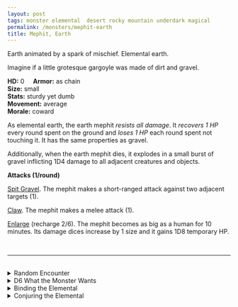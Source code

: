 ```yaml
---
layout: post
tags: monster elemental  desert rocky mountain underdark magical
permalink: /monsters/mephit-earth
title: Mephit, Earth
---
```


Earth animated by a spark of mischief. Elemental earth.

Imagine if a little grotesque gargoyle was made of dirt and gravel.

**HD:** 0  &nbsp; &nbsp;  **Armor:** as chain <br>
**Size:** small <br>
**Stats:** sturdy yet dumb <br>
**Movement:** average <br>
**Morale:** coward <br>

As elemental earth, the earth mephit *resists all damage*. It *recovers 1 HP* every round spent on the ground and *loses 1 HP* each round spent not touching it. It has the same properties as gravel.

Additionally, when the earth mephit dies, it explodes in a small burst of gravel inflicting 1D4 damage to all adjacent creatures and objects.

**Attacks (1/round)**

<ins>Spit Gravel</ins>. The mephit makes a short-ranged attack against two adjacent targets (1).

<ins>Claw</ins>. The mephit makes a melee attack (1).

<ins>Enlarge</ins> (recharge 2/6). The mephit becomes as big as a human for 10 minutes. Its damage dices increase by 1 size and it gains 1D8 temporary HP.

<br>

---

<br> 

<details markdown="1">
<summary>Random Encounter</summary>

1. **Monster:** 1D8 earth mephits
1. **Lair:** Some sort of bath filled with gravel instead of water. <br>	&nbsp; OR <br>	**Omen:** Carefree mumbling.
1. **Spoor:** A big pile of gravel.
1. **Tracks:** A trail of gravel.
1. **Trace:** [rumor] A powerful creature of earth has sent its agents in the area.
1. **Trace:** A message in terran outlined with pebbles.
</details>

<details markdown="1">
<summary>D6 What the Monster Wants</summary>

1. Deliver an important message from their master. 
1. To tell you a story from the past, when an mud-princess ...
1. Covering the area with dirt for the arrival of their stoic master.
1. Hiding from their master, they dont want to work.
1. They are newly born, they are very curious.
1. Get some information for their stoic master.
</details>

<details markdown="1">
<summary>Binding the Elemental</summary>

You gain a [Spell Dice](https://saltygoo.github.io/class/magic-user#spells), one Doom Point and ...

1. ... 1D4 inventory slots are filled with gravel. It comes back as soon as you remove it.
1. ... your words are replaced by 1'' earth mephits that mime them before crumbling. 
1. ... your sweat is replaced by sand. You'll never be comfortable again. 
1. ... each time you rest, one thing on you is stolen by an earth mephit and brought to the plane of earth.
1. ... you have a phobia of not touching the ground.
1. ... the spell word *Gravel*. 

If you roll a catastrophe, the elemental is released.
</details>

<details markdown="1">
<summary>Conjuring the Elemental</summary>

If you know the spell [Conjure](https://saltygoo.github.io/2020/11/12/conjure/), you can alter it in such way for a minimum of 1 Spell Dices:

**Conjure Earth Mephit** <br>
R: self 

When casting the spell you must prepare a message with up to [sum] words. [sum] Earth mephits are then summoned and will each deliver one word of your message to whoever it is intended, across any plane. The message will be delivered in the most monotone and long way possible.

</details>
